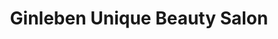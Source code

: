 ---
title: "Ginleben Unique Beauty Salon"
url: /accra/ginleben-unique-beauty-salon/
shop: Kosmetik
---
